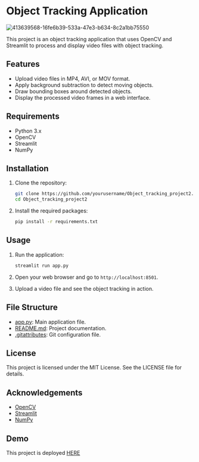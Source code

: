 # Object Tracking Application
![413639568-16fe6b39-533a-47e3-b634-8c2a1bb75550](https://github.com/user-attachments/assets/7f36dadd-bc63-4be1-ae4d-6fe31e99aac6)


This project is an object tracking application that uses OpenCV and Streamlit to process and display video files with object tracking.

## Features

- Upload video files in MP4, AVI, or MOV format.
- Apply background subtraction to detect moving objects.
- Draw bounding boxes around detected objects.
- Display the processed video frames in a web interface.

## Requirements

- Python 3.x
- OpenCV
- Streamlit
- NumPy

## Installation

1. Clone the repository:

   ```sh
   git clone https://github.com/yourusername/Object_tracking_project2.git
   cd Object_tracking_project2
   ```

2. Install the required packages:
   ```sh
   pip install -r requirements.txt
   ```

## Usage

1. Run the application:

   ```sh
   streamlit run app.py
   ```

2. Open your web browser and go to `http://localhost:8501`.

3. Upload a video file and see the object tracking in action.

## File Structure

- [app.py](http://_vscodecontentref_/0): Main application file.
- [README.md](http://_vscodecontentref_/1): Project documentation.
- [.gitattributes](http://_vscodecontentref_/2): Git configuration file.

## License

This project is licensed under the MIT License. See the LICENSE file for details.

## Acknowledgements

- [OpenCV](https://opencv.org/)
- [Streamlit](https://streamlit.io/)
- [NumPy](https://numpy.org/)

## Demo

This project is deployed [HERE]()
